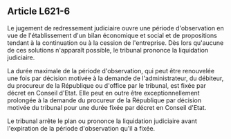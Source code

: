 Article L621-6
----
Le jugement de redressement judiciaire ouvre une période d'observation en vue de
l'établissement d'un bilan économique et social et de propositions tendant à la
continuation ou à la cession de l'entreprise. Dès lors qu'aucune de ces
solutions n'apparaît possible, le tribunal prononce la liquidation judiciaire.

La durée maximale de la période d'observation, qui peut être renouvelée une fois
par décision motivée à la demande de l'administrateur, du débiteur, du procureur
de la République ou d'office par le tribunal, est fixée par décret en Conseil
d'Etat. Elle peut en outre être exceptionnellement prolongée à la demande du
procureur de la République par décision motivée du tribunal pour une durée fixée
par décret en Conseil d'Etat.

Le tribunal arrête le plan ou prononce la liquidation judiciaire avant
l'expiration de la période d'observation qu'il a fixée.
